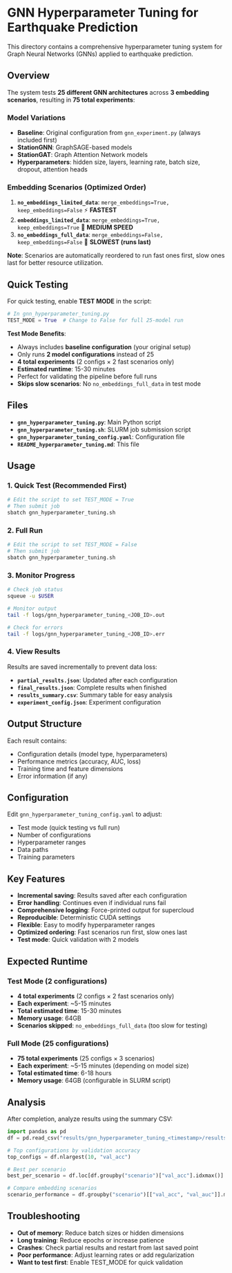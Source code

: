# GNN Hyperparameter Tuning for Earthquake Prediction

This directory contains a comprehensive hyperparameter tuning system for Graph Neural Networks (GNNs) applied to earthquake prediction.

## Overview

The system tests **25 different GNN architectures** across **3 embedding scenarios**, resulting in **75 total experiments**:

### Model Variations
- **Baseline**: Original configuration from `gnn_experiment.py` (always included first)
- **StationGNN**: GraphSAGE-based models
- **StationGAT**: Graph Attention Network models
- **Hyperparameters**: hidden size, layers, learning rate, batch size, dropout, attention heads

### Embedding Scenarios (Optimized Order)
1. **`no_embeddings_limited_data`**: `merge_embeddings=True, keep_embeddings=False` ⚡ **FASTEST**
2. **`embeddings_limited_data`**: `merge_embeddings=True, keep_embeddings=True` 🚀 **MEDIUM SPEED**  
3. **`no_embeddings_full_data`**: `merge_embeddings=False, keep_embeddings=False` 🐌 **SLOWEST (runs last)**

**Note**: Scenarios are automatically reordered to run fast ones first, slow ones last for better resource utilization.

## Quick Testing

For quick testing, enable **TEST MODE** in the script:

```python
# In gnn_hyperparameter_tuning.py
TEST_MODE = True  # Change to False for full 25-model run
```

**Test Mode Benefits**:
- Always includes **baseline configuration** (your original setup)
- Only runs **2 model configurations** instead of 25
- **4 total experiments** (2 configs × 2 fast scenarios only)
- **Estimated runtime**: 15-30 minutes
- Perfect for validating the pipeline before full runs
- **Skips slow scenarios**: No `no_embeddings_full_data` in test mode

## Files

- **`gnn_hyperparameter_tuning.py`**: Main Python script
- **`gnn_hyperparameter_tuning.sh`**: SLURM job submission script
- **`gnn_hyperparameter_tuning_config.yaml`**: Configuration file
- **`README_hyperparameter_tuning.md`**: This file

## Usage

### 1. Quick Test (Recommended First)

```bash
# Edit the script to set TEST_MODE = True
# Then submit job
sbatch gnn_hyperparameter_tuning.sh
```

### 2. Full Run

```bash
# Edit the script to set TEST_MODE = False
# Then submit job
sbatch gnn_hyperparameter_tuning.sh
```

### 3. Monitor Progress

```bash
# Check job status
squeue -u $USER

# Monitor output
tail -f logs/gnn_hyperparameter_tuning_<JOB_ID>.out

# Check for errors
tail -f logs/gnn_hyperparameter_tuning_<JOB_ID>.err
```

### 4. View Results

Results are saved incrementally to prevent data loss:

- **`partial_results.json`**: Updated after each configuration
- **`final_results.json`**: Complete results when finished
- **`results_summary.csv`**: Summary table for easy analysis
- **`experiment_config.json`**: Experiment configuration

## Output Structure

Each result contains:
- Configuration details (model type, hyperparameters)
- Performance metrics (accuracy, AUC, loss)
- Training time and feature dimensions
- Error information (if any)

## Configuration

Edit `gnn_hyperparameter_tuning_config.yaml` to adjust:
- Test mode (quick testing vs full run)
- Number of configurations
- Hyperparameter ranges
- Data paths
- Training parameters

## Key Features

- **Incremental saving**: Results saved after each configuration
- **Error handling**: Continues even if individual runs fail
- **Comprehensive logging**: Force-printed output for supercloud
- **Reproducible**: Deterministic CUDA settings
- **Flexible**: Easy to modify hyperparameter ranges
- **Optimized ordering**: Fast scenarios run first, slow ones last
- **Test mode**: Quick validation with 2 models

## Expected Runtime

### Test Mode (2 configurations)
- **4 total experiments** (2 configs × 2 fast scenarios only)
- **Each experiment**: ~5-15 minutes
- **Total estimated time**: 15-30 minutes
- **Memory usage**: 64GB
- **Scenarios skipped**: `no_embeddings_full_data` (too slow for testing)

### Full Mode (25 configurations)
- **75 total experiments** (25 configs × 3 scenarios)
- **Each experiment**: ~5-15 minutes (depending on model size)
- **Total estimated time**: 6-18 hours
- **Memory usage**: 64GB (configurable in SLURM script)

## Analysis

After completion, analyze results using the summary CSV:

```python
import pandas as pd
df = pd.read_csv("results/gnn_hyperparameter_tuning_<timestamp>/results_summary.csv")

# Top configurations by validation accuracy
top_configs = df.nlargest(10, "val_acc")

# Best per scenario
best_per_scenario = df.loc[df.groupby("scenario")["val_acc"].idxmax()]

# Compare embedding scenarios
scenario_performance = df.groupby("scenario")[["val_acc", "val_auc"]].mean()
```

## Troubleshooting

- **Out of memory**: Reduce batch sizes or hidden dimensions
- **Long training**: Reduce epochs or increase patience
- **Crashes**: Check partial results and restart from last saved point
- **Poor performance**: Adjust learning rates or add regularization
- **Want to test first**: Enable TEST_MODE for quick validation 
